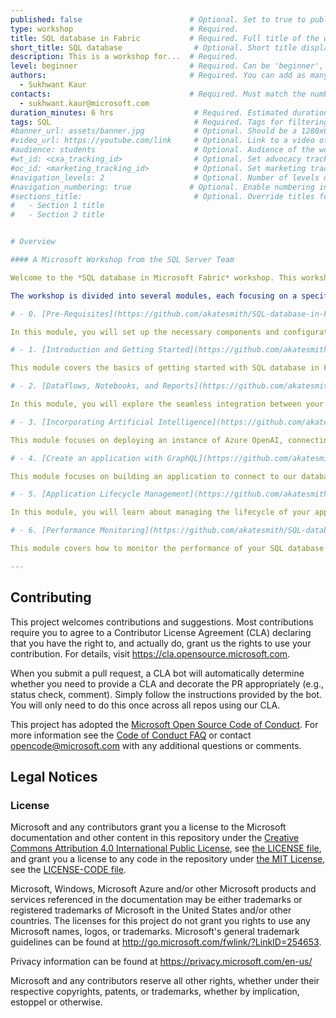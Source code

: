 ```yaml
---
published: false                        # Optional. Set to true to publish the workshop (default: false)
type: workshop                          # Required.
title: SQL database in Fabric           # Required. Full title of the workshop
short_title: SQL database                # Optional. Short title displayed in the header
description: This is a workshop for...  # Required.
level: beginner                         # Required. Can be 'beginner', 'intermediate' or 'advanced'
authors:                                # Required. You can add as many authors as needed      
  - Sukhwant Kaur
contacts:                               # Required. Must match the number of authors
  - sukhwant.kaur@microsoft.com
duration_minutes: 6 hrs                  # Required. Estimated duration in minutes
tags: SQL                                # Required. Tags for filtering and searching
#banner_url: assets/banner.jpg           # Optional. Should be a 1280x640px image
#video_url: https://youtube.com/link     # Optional. Link to a video of the workshop
#audience: students                      # Optional. Audience of the workshop (students, pro devs, etc.)
#wt_id: <cxa_tracking_id>                # Optional. Set advocacy tracking code for supported links
#oc_id: <marketing_tracking_id>          # Optional. Set marketing tracking code for supported links
#navigation_levels: 2                    # Optional. Number of levels displayed in the side menu (default: 2)
#navigation_numbering: true             # Optional. Enable numbering in the side menu (default: true)
#sections_title:                         # Optional. Override titles for each section to be displayed in the side bar
#   - Section 1 title
#   - Section 2 title


# Overview

#### A Microsoft Workshop from the SQL Server Team

Welcome to the *SQL database in Microsoft Fabric* workshop. This workshop is designed to provide you with a comprehensive understanding of SQL database in Microsoft Fabric and its integration with other services. Throughout this workshop, you will learn how to create, manage, and optimize SQL databases, as well as how to leverage artificial intelligence and build applications using GraphQL API builder.

The workshop is divided into several modules, each focusing on a specific aspect of SQL database in Microsoft Fabric. By the end of this workshop, you will have gained practical knowledge and hands-on experience in the following areas:

# - 0. [Pre-Requisites](https://github.com/akatesmith/SQL-database-in-Fabric-Workshop/blob/main/sqldev/00%20-%20Pre-Requisites/00%20-%20Pre-Requisites.md)

In this module, you will set up the necessary components and configurations required for the workshop. This includes setting up a PowerBI account, enabling SQL database in your Fabric Tenant settings, creating a Microsoft Azure account, and installing Node.js.

# - 1. [Introduction and Getting Started](https://github.com/akatesmith/SQL-database-in-Fabric-Workshop/blob/main/sqldev/01%20-%20Introduction%20and%20Getting%20Started/01%20-%20Introduction%20and%20Getting%20Started.md)

This module covers the basics of getting started with SQL database in Fabric. You will learn how to create workspaces, create a database, and seed the database with initial data that will be used in later modules.

# - 2. [Dataflows, Notebooks, and Reports](https://github.com/akatesmith/SQL-database-in-Fabric-Workshop/blob/main/sqldev/02%20-%20Dataflows%2C%20Notebooks%2C%20and%20Reports/02%20-%20Dataflows%2C%20Notebooks%2C%20and%20Reports.md)

In this module, you will explore the seamless integration between your SQL database and other artifacts within your Fabric workspace. You will learn how to ingest data via dataflows, create views using notebooks, and generate reports using integrated semantic models and views.

# - 3. [Incorporating Artificial Intelligence](https://github.com/akatesmith/SQL-database-in-Fabric-Workshop/blob/main/sqldev/03%20-%20Incorporating%20Artificial%20Intelligence/03%20-%20Incorporating%20Artificial%20Intelligence.md)

This module focuses on deploying an instance of Azure OpenAI, connecting your database to it, and using it to generate embeddings for similarity search. You will learn how to configure your SQL database to leverage Azure OpenAI and see SQL's vector database support in action.

# - 4. [Create an application with GraphQL](https://github.com/akatesmith/SQL-database-in-Fabric-Workshop/blob/main/sqldev/04%20-%20Create%20a%20simple%20application/04%20-%20Create%20a%20simple%20application.md)

This module focuses on building an application to connect to our database and find sessions related to the given query text.  In this module you will use the GraphQL API builder in Microsoft Fabric to quickly generate and run a Javascript program.

# - 5. [Application Lifecycle Management](https://github.com/akatesmith/SQL-database-in-Fabric-Workshop/blob/main/sqldev/05%20-%20Application%20Lifecycle%20Management/05%20-%20Application%20Lifecycle%20Management.md)

In this module, you will learn about managing the lifecycle of your application using source control. You will also learn how to monitor and maintain your SQL database in Fabric, including setting up Git integration, linking GitHub repositories to Azure DevOps, and synchronizing your workspace with the Git branch.

# - 6. [Performance Monitoring](https://github.com/akatesmith/SQL-database-in-Fabric-Workshop/blob/main/sqldev/06%20-%20Performance%20Monitoring/06%20-%20Performance%20Monitoring.md)

This module covers how to monitor the performance of your SQL database in Fabric. You will learn how to use the Performance Dashboard to view database performance metrics and identify query performance issues.

--- 
```


## Contributing

This project welcomes contributions and suggestions.  Most contributions require you to agree to a
Contributor License Agreement (CLA) declaring that you have the right to, and actually do, grant us
the rights to use your contribution. For details, visit https://cla.opensource.microsoft.com.

When you submit a pull request, a CLA bot will automatically determine whether you need to provide
a CLA and decorate the PR appropriately (e.g., status check, comment). Simply follow the instructions
provided by the bot. You will only need to do this once across all repos using our CLA.

This project has adopted the [Microsoft Open Source Code of Conduct](https://opensource.microsoft.com/codeofconduct/).
For more information see the [Code of Conduct FAQ](https://opensource.microsoft.com/codeofconduct/faq/) or
contact [opencode@microsoft.com](mailto:opencode@microsoft.com) with any additional questions or comments.

## Legal Notices

### License
Microsoft and any contributors grant you a license to the Microsoft documentation and other content in this repository under the [Creative Commons Attribution 4.0 International Public License](https://creativecommons.org/licenses/by/4.0/legalcode), see [the LICENSE file](https://github.com/MicrosoftDocs/mslearn-tailspin-spacegame-web/blob/master/LICENSE), and grant you a license to any code in the repository under [the MIT License](https://opensource.org/licenses/MIT), see the [LICENSE-CODE file](https://github.com/MicrosoftDocs/mslearn-tailspin-spacegame-web/blob/master/LICENSE-CODE).

Microsoft, Windows, Microsoft Azure and/or other Microsoft products and services referenced in the documentation
may be either trademarks or registered trademarks of Microsoft in the United States and/or other countries.
The licenses for this project do not grant you rights to use any Microsoft names, logos, or trademarks.
Microsoft's general trademark guidelines can be found at http://go.microsoft.com/fwlink/?LinkID=254653.

Privacy information can be found at https://privacy.microsoft.com/en-us/

Microsoft and any contributors reserve all other rights, whether under their respective copyrights, patents,
or trademarks, whether by implication, estoppel or otherwise.